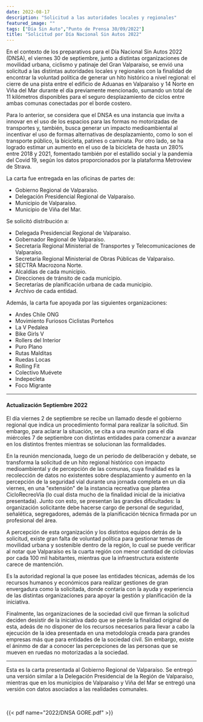 ```yaml
---
date: 2022-08-17
description: "Solicitud a las autoridades locales y regionales"
featured_image: ""
tags: ["Día Sin Auto","Punto de Prensa 30/09/2022"]
title: "Solicitud por Día Nacional Sin Autos 2022"
---
```


En el contexto de los preparativos para el Día Nacional Sin Autos 2022 (DNSA), el viernes 30 de septiembre, junto a distintas organizaciones de movilidad urbana, ciclismo y patinaje del Gran Valparaíso, se envió una solicitud a las distintas autoridades locales y regionales con la finalidad de encontrar la voluntad política de generar un hito histórico a nivel regional: el cierre de una pista entre el edificio de Aduanas en Valparaíso y 14 Norte en Viña del Mar durante el día previamente mencionado, sumando un total de 11 kilómetros disponibles para el seguro desplazamiento de ciclos entre ambas comunas conectadas por el borde costero.

Para lo anterior, se considera que el DNSA es una instancia que invita a innovar en el uso de los espacios para las formas no motorizadas de transportes y, también, busca generar un impacto medioambiental al incentivar el uso de formas alternativas de desplazamiento, como lo son el transporte público, la bicicleta, patines o caminata. Por otro lado, se ha logrado estimar un aumento en el uso de la bicicleta de hasta un 280% entre 2018 y 2021, fomentado también por el estallido social y la pandemia del Covid 19, según los datos proporcionados por la plataforma Metroview de Strava.

La carta fue entregada en las oficinas de partes de:

- Gobierno Regional de Valparaíso.
- Delegación Presidencial Regional de Valparaíso.
- Municipio de Valparaíso.
- Municipio de Viña del Mar.

Se solicitó distribución a:

- Delegada Presidencial Regional de Valparaíso.
- Gobernador Regional de Valparaíso.
- Secretaría Regional Ministerial de Transportes y Telecomunicaciones de Valparaíso.
- Secretaría Regional Ministerial de Obras Públicas de Valparaíso.
- SECTRA Macrozona Norte.
- Alcaldías de cada municipio.
- Direcciones de tránsito de cada municipio.
- Secretarías de planificación urbana de cada municipio.
- Archivo de cada entidad.

Además, la carta fue apoyada por las siguientes organizaciones:

- Andes Chile ONG
- Movimiento Furiosos Ciclistas Porteños
- La V Pedalea
- Bike Girls V
- Rollers del Interior
- Puro Plano
- Rutas Malditas
- Ruedas Locas
- Rolling Fit
- Colectivo Muévete
- Indepecleta
- Foco Migrante

________

#### Actualización Septiembre 2022

El día viernes 2 de septiembre se recibe un llamado desde el gobierno regional que indica un procedimiento formal para realizar la solicitud. Sin embargo, para aclarar la situación, se cita a una reunión para el día miércoles 7 de septiembre con distintas entidades para comenzar a avanzar en los distintos frentes mientras se solucionan las formalidades.

En la reunión mencionada, luego de un periodo de deliberación y debate, se transforma la solicitud de un hito regional histórico con impacto medioambiental y de percepción de las comunas, cuya finalidad es la recolección de datos no existentes sobre desplazamiento y aumento en la percepción de la seguridad vial durante una jornada completa en un día viernes, en una "extensión" de la instancia recreativa que plantea CicloRecreoVía (lo cual dista mucho de la finalidad inicial de la iniciativa presentada). Junto con esto, se presentan las grandes dificultades: la organización solicitante debe hacerse cargo de personal de seguridad, señalética, segregadores, además de la planificación técnica firmada por un profesional del área.

A percepción de esta organización y los distintos equipos detrás de la solicitud, existe gran falta de voluntad política para gestionar temas de movilidad urbana y sostenible dentro de la región, lo cual se puede verificar al notar que Valparaíso es la cuarta región con menor cantidad de ciclovías por cada 100 mil habitantes, mientras que la infraestructura existente carece de mantención. 

Es la autoridad regional la que posee las entidades técnicas, además de los recursos humanos y económicos para realizar gestiones de gran envergadura como la solicitada, donde contaría con la ayuda y experiencia de las distintas organizaciones para apoyar la gestión y planificación de la iniciativa.

Finalmente, las organizaciones de la sociedad civil que firman la solicitud deciden desistir de la iniciativa dado que se pierde la finalidad original de esta, adeás de no disponer de los recursos necesarios para llevar a cabo la ejecución de la idea presentada en una metodología creada para grandes empresas más que para entidades de la sociedad civil. Sin embargo, existe el áninmo de dar a conocer las percepciones de las personas que se mueven en ruedas no motorizadas a la sociedad.

_________

Esta es la carta presentada al Gobierno Regional de Valparaíso. Se entregó una versión similar a la Delegación Presidencial de la Región de Valparaíso, mientras que en los municipios de Valparaíso y Viña del Mar se entregó una versión con datos asociados a las realidades comunales.


<br>

{{< pdf name="2022/DNSA GORE.pdf" >}}
